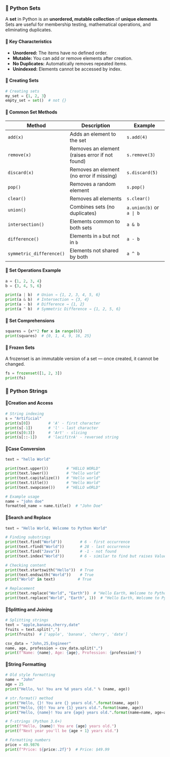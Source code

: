 ### 🧩 Python Sets

A **set** in Python is an **unordered, mutable collection** of **unique elements**.  
Sets are useful for membership testing, mathematical operations, and eliminating duplicates.

#### 🔹 Key Characteristics
- **Unordered:** The items have no defined order.
- **Mutable:** You can add or remove elements after creation.
- **No Duplicates:** Automatically removes repeated items.
- **Unindexed:** Elements cannot be accessed by index.

#### 🔹 Creating Sets
```python
# Creating sets
my_set = {1, 2, 3}
empty_set = set()  # not {}
```

#### 🔹 Common Set Methods
| Method                   | Description                                    | Example                  |
| ------------------------ | ---------------------------------------------- | ------------------------ |
| `add(x)`                 | Adds an element to the set                     | `s.add(4)`               |
| `remove(x)`              | Removes an element (raises error if not found) | `s.remove(3)`            |
| `discard(x)`             | Removes an element (no error if missing)       | `s.discard(5)`           |
| `pop()`                  | Removes a random element                       | `s.pop()`                |
| `clear()`                | Removes all elements                           | `s.clear()`              |
| `union()`                | Combines sets (no duplicates)                  | `a.union(b)` or `a \| b` |
| `intersection()`         | Elements common to both sets                   | `a & b`                  |
| `difference()`           | Elements in `a` but not in `b`                 | `a - b`                  |
| `symmetric_difference()` | Elements not shared by both                    | `a ^ b`                  |

#### 🔹 Set Operations Example
```python
a = {1, 2, 3, 4}
b = {3, 4, 5, 6}

print(a | b)  # Union → {1, 2, 3, 4, 5, 6}
print(a & b)  # Intersection → {3, 4}
print(a - b)  # Difference → {1, 2}
print(a ^ b)  # Symmetric Difference → {1, 2, 5, 6}
```

#### 🔹 Set Comprehensions
```python
squares = {x**2 for x in range(6)}
print(squares)  # {0, 1, 4, 9, 16, 25}
```

#### 🔹 Frozen Sets
A frozenset is an immutable version of a set — once created, it cannot be changed.
```python
fs = frozenset([1, 2, 3])
print(fs)
```


### 🧩 Python Strings

#### 🔹Creation and Access
```python
# String indexing
s = "Artificial"
print(s[0])        # 'A' - first character
print(s[-1])       # 'l' - last character
print(s[0:3])      # 'Art' - slicing
print(s[::-1])     # 'lacifitrA' - reversed string
```

#### 🔹Case Conversion
```python
text = "hello World"

print(text.upper())        # "HELLO WORLD"
print(text.lower())        # "hello world"
print(text.capitalize())   # "Hello world"
print(text.title())        # "Hello World"
print(text.swapcase())     # "HELLO wORLD"

# Example usage
name = "john doe"
formatted_name = name.title()  # "John Doe"
```

#### 🔹Search and Replace
```python
text = "Hello World, Welcome to Python World"

# Finding substrings
print(text.find("World"))        # 6 - first occurrence
print(text.rfind("World"))       # 28 - last occurrence
print(text.find("Java"))         # -1 - not found
print(text.index("World"))       # 6 - similar to find but raises ValueError if not found

# Checking content
print(text.startswith("Hello"))  # True
print(text.endswith("World"))    # True
print("World" in text)          # True

# Replacement
print(text.replace("World", "Earth"))  # "Hello Earth, Welcome to Python Earth"
print(text.replace("World", "Earth", 1))  # "Hello Earth, Welcome to Python World" - replace only first occurrence
```

#### 🔹Splitting and Joining
```python
# Splitting strings
text = "apple,banana,cherry,date"
fruits = text.split(",")
print(fruits)  # ['apple', 'banana', 'cherry', 'date']

csv_data = "John,25,Engineer"
name, age, profession = csv_data.split(",")
print(f"Name: {name}, Age: {age}, Profession: {profession}")
```

#### 🔹String Formatting
```python
# Old style formatting
name = "John"
age = 25
print("Hello, %s! You are %d years old." % (name, age))

# str.format() method
print("Hello, {}! You are {} years old.".format(name, age))
print("Hello, {0}! You are {1} years old.".format(name, age))
print("Hello, {name}! You are {age} years old.".format(name=name, age=age))

# f-strings (Python 3.6+)
print(f"Hello, {name}! You are {age} years old.")
print(f"Next year you'll be {age + 1} years old.")

# Formatting numbers
price = 49.9876
print(f"Price: ${price:.2f}")  # Price: $49.99
```